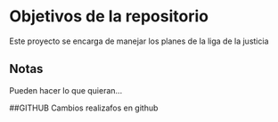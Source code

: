 # Objetivos de la repositorio

Este proyecto se encarga de manejar los planes de la liga de la justicia


## Notas
Pueden hacer lo que quieran...

##GITHUB
Cambios realizafos en github
